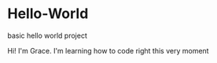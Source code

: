 # Hello-World
basic hello world project
<p> Hi! I'm Grace.  I'm learning how to code right this very moment</p>
